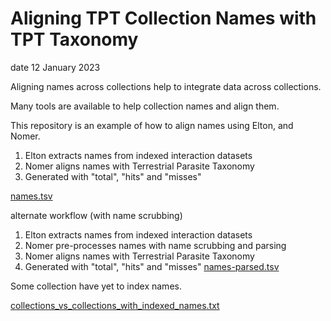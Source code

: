 # Aligning TPT Collection Names with TPT Taxonomy

date
12 January 2023

Aligning names across collections help to integrate data across collections.

Many tools are available to help collection names and align them.

This repository is an example of how to align names using Elton, and Nomer. 

1. Elton extracts names from indexed interaction datasets
2. Nomer aligns names with Terrestrial Parasite Taxonomy
3. Generated with "total", "hits" and "misses"

[names.tsv](./names.tsv)

alternate workflow (with name scrubbing)

1. Elton extracts names from indexed interaction datasets
2. Nomer pre-processes names with name scrubbing and parsing  
3. Nomer aligns names with Terrestrial Parasite Taxonomy
4. Generated with "total", "hits" and "misses"
[names-parsed.tsv](./names-parsed.tsv)


Some collection have yet to index names.

[collections_vs_collections_with_indexed_names.txt](./collections_vs_collections_with_indexed_names.txt)
